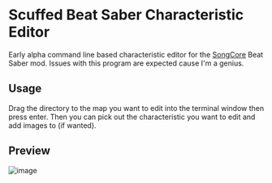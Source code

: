# Scuffed Beat Saber Characteristic Editor
Early alpha command line based characteristic editor for the [SongCore](https://github.com/Kylemc1413/SongCore) Beat Saber mod. Issues with this program are expected cause I'm a genius.

## Usage
Drag the directory to the map you want to edit into the terminal window then press enter. Then you can pick out the characteristic you want to edit and add images to (if wanted). 

## Preview
![image](https://github.com/user-attachments/assets/a87274e3-27f2-4b4b-ac11-71d0304994c5)
